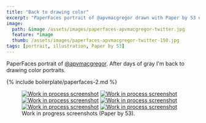 ```yaml
---
title: "Back to drawing color"
excerpt: "PaperFaces portrait of @apvmacgregor drawn with Paper by 53 on an iPad."
image: 
  path: &image /assets/images/paperfaces-apvmacgregor-twitter.jpg 
  feature: *image
  thumb: /assets/images/paperfaces-apvmacgregor-twitter-150.jpg
tags: [portrait, illustration, Paper by 53]
---
```


PaperFaces portrait of [@apvmacgregor](http://twitter.com/apvmacgregor). After days of gray I'm back to drawing color portraits.

{% include boilerplate/paperfaces-2.md %}

<figure class="half">
	<a href="{{ site.url }}/assets/images/paperfaces-apvmacgregor-process-1-lg.jpg"><img src="{{ site.url }}/assets/images/paperfaces-apvmacgregor-process-1-600.jpg" alt="Work in process screenshot"></a>
	<a href="{{ site.url }}/assets/images/paperfaces-apvmacgregor-process-2-lg.jpg"><img src="{{ site.url }}/assets/images/paperfaces-apvmacgregor-process-2-600.jpg" alt="Work in process screenshot"></a>
	<a href="{{ site.url }}/assets/images/paperfaces-apvmacgregor-process-3-lg.jpg"><img src="{{ site.url }}/assets/images/paperfaces-apvmacgregor-process-3-600.jpg" alt="Work in process screenshot"></a>
	<a href="{{ site.url }}/assets/images/paperfaces-apvmacgregor-process-4-lg.jpg"><img src="{{ site.url }}/assets/images/paperfaces-apvmacgregor-process-4-600.jpg" alt="Work in process screenshot"></a>
	<a href="{{ site.url }}/assets/images/paperfaces-apvmacgregor-process-5-lg.jpg"><img src="{{ site.url }}/assets/images/paperfaces-apvmacgregor-process-5-600.jpg" alt="Work in process screenshot"></a>
	<a href="{{ site.url }}/assets/images/paperfaces-apvmacgregor-process-6-lg.jpg"><img src="{{ site.url }}/assets/images/paperfaces-apvmacgregor-process-6-600.jpg" alt="Work in process screenshot"></a>
	<figcaption>Work in progress screenshots (Paper by 53).</figcaption>
</figure>
